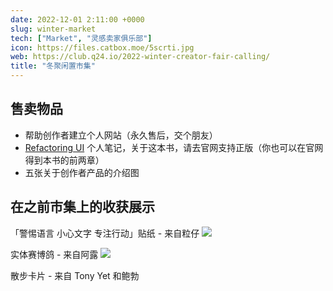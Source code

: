 ```yaml
---
date: 2022-12-01 2:11:00 +0000
slug: winter-market
tech: ["Market", "灵感卖家俱乐部"]
icon: https://files.catbox.moe/5scrti.jpg
web: https://club.q24.io/2022-winter-creator-fair-calling/
title: "冬聚闲置市集"
---
```



## 售卖物品

- 帮助创作者建立个人网站（永久售后，交个朋友）
- [Refactoring UI](https://www.refactoringui.com/) 个人笔记，关于这本书，请去官网支持正版（你也可以在官网得到本书的前两章）
- 五张关于创作者产品的介绍图

## 在之前市集上的收获展示

「警惕语言 小心文字 专注行动」贴纸 - 来自粒仔
![](https://files.catbox.moe/mnqkyg.png)

实体赛博鸽 - 来自阿露
![](https://files.catbox.moe/kqy9s8.png)

散步卡片 - 来自 Tony Yet 和鲍勃